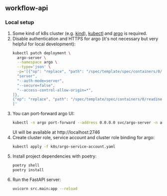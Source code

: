 ## workflow-api

### Local setup

1. Some kind of k8s cluster (e.g. [kind](https://kind.sigs.k8s.io/docs/user/quick-start)), 
   [kubectl](https://kubernetes.io/docs/tasks/tools/#kubectl) and 
   [argo](https://argo-workflows.readthedocs.io/en/latest/quick-start/) is required.
2. Disable authentication and HTTPS for argo (it's not necessary but very helpful for local development):
   ```bash
   kubectl patch deployment \
     argo-server \
     --namespace argo \
     --type='json' \
     -p='[{"op": "replace", "path": "/spec/template/spec/containers/0/args", "value": [
     "server",
     "--auth-mode=server",
     "--secure=false",
     "--access-control-allow-origin=*",
   ]},
   {"op": "replace", "path": "/spec/template/spec/containers/0/readinessProbe/httpGet/scheme", "value": "HTTP"}
   ]'
   ```
3. You can port-forward argo UI:
   ```bash
   kubectl -n argo port-forward --address 0.0.0.0 svc/argo-server -n argo 2746:2746
   ```
   UI will be available at http://localhost:2746
4. Create cluster role, service account and cluster role binding for argo:
   ```bash
   kubectl apply -f k8s/argo-service-account.yaml
   ```
5. Install project dependencies with poetry:
   ```bash
   poetry shell
   poetry install
   ```
6. Run the FastAPI server:
   ```bash
   uvicorn src.main:app --reload
   ```
